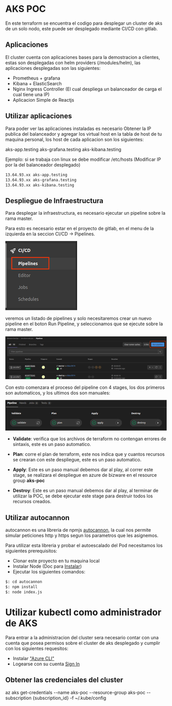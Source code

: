 # AKS POC

En este terraform se encuentra el codigo para desplegar un cluster de aks de un solo nodo, este puede ser desplegado mediante CI/CD con gitlab.

## Aplicaciones

El cluster cuenta con aplicaciones bases para la demostracion a clientes, estas son desplegadas con helm providers (/modules/helm), las aplicaciones desplegadas son las siguientes:

* Prometheus + grafana
* Kibana + ElasticSearch
* Nginx Ingress Controller (El cual despliega un balanceador de carga el cual tiene una IP)
* Aplicacion Simple de Reactjs

## Utilizar aplicaciones

Para poder ver las aplicaciones instaladas es necesario Obtener la IP publica del balanceador y agregar los virtual host en la tabla de host de tu maquina personal, los host de cada aplicacion son los siguientes:

aks-app.testing
aks-grafana.testing
aks-kibana.testing

Ejemplo: si se trabaja con linux se debe modificar /etc/hosts (Modificar IP por la del balanceador desplegado)

```
13.64.93.xx aks-app.testing
13.64.93.xx aks-grafana.testing
13.64.93.xx aks-kibana.testing
```
## Despliegue de Infraestructura

Para desplegar la infraestructura, es necesario ejecutar un pipeline sobre la rama master. 

Para esto es necesario estar en el proyecto de gitlab, en el menu de la izquierda en la seccion CI/CD -> Pipelines.

![ci/cd](./assets/images/ci-cd-pipeline.png)

veremos un listado de pipelines y solo necesitaremos crear un nuevo pipeline en el boton Run Pipeline, y seleccionamos que se ejecute sobre la rama master.

![run](./assets/images/run-pipeline.png)

Con esto comenzara el proceso del pipeline con 4 stages, los dos primeros son automaticos, y los ultimos dos son manuales:

![stages](./assets/images/stages.png)

* **Validate**: verifica que los archivos de terraform no contengan errores de sintaxis, este es un paso automatico.

* **Plan**: corre el plan de terraform, este nos indica que y cuantos recursos se crearan con este despliegue, este es un paso automatico.

* **Apply**: Este es un paso manual debemos dar al play, al correr este stage, se realizara el despliegue en azure de bizware en el resource group **aks-poc**

* **Destroy**: Este es un paso manual debemos dar al play, al terminar de utilizar la POC, se debe ejecutar este stage para destruir todos los recursos creados.


## Utilizar autocannon

autocannon es una libreria de npmjs [autocannon](https://www.npmjs.com/package/autocannon), la cual nos permite simular peticiones http y https segun los parametros que les asignemos.

Para utilizar esta libreria y probar el autoescalado del Pod necesitamos los siguientes prerequisitos:

* Clonar este proyecto en tu maquina local
* Instalar Node (Doc para [Instalar](https://nodejs.org/es/))
* Ejecutar los siguientes comandos:

```
$: cd autocannon
$: npm install
$: node index.js
```


# Utilizar kubectl como administrador de AKS

Para entrar a la administracion del cluster sera necesario contar con una cuenta que posea permisos sobre el cluster de aks desplegado y cumplir con los siguientes requesitos:

* Instalar ["Azure CLI"](https://docs.microsoft.com/en-us/cli/azure/install-azure-cli)
* Logearse con su cuenta [Sign In](https://docs.microsoft.com/en-us/cli/azure/authenticate-azure-cli)

## Obtener las credenciales del cluster 

az aks get-credentials --name aks-poc --resource-group aks-poc --subscription {subscription_id} -f ~/.kube/config